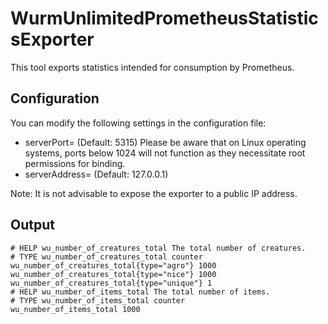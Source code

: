 # WurmUnlimitedPrometheusStatisticsExporter
This tool exports statistics intended for consumption by Prometheus.
## Configuration
You can modify the following settings in the configuration file:
* serverPort= (Default: 5315)
Please be aware that on Linux operating systems, ports below 1024 will not function as they necessitate root permissions for binding.
* serverAddress= (Default: 127.0.0.1)

Note: It is not advisable to expose the exporter to a public IP address.

## Output

```
# HELP wu_number_of_creatures_total The total number of creatures. 
# TYPE wu_number_of_creatures_total counter 
wu_number_of_creatures_total{type="agro"} 1000
wu_number_of_creatures_total{type="nice"} 1000
wu_number_of_creatures_total{type="unique"} 1
# HELP wu_number_of_items_total The total number of items.
# TYPE wu_number_of_items_total counter
wu_number_of_items_total 1000
```